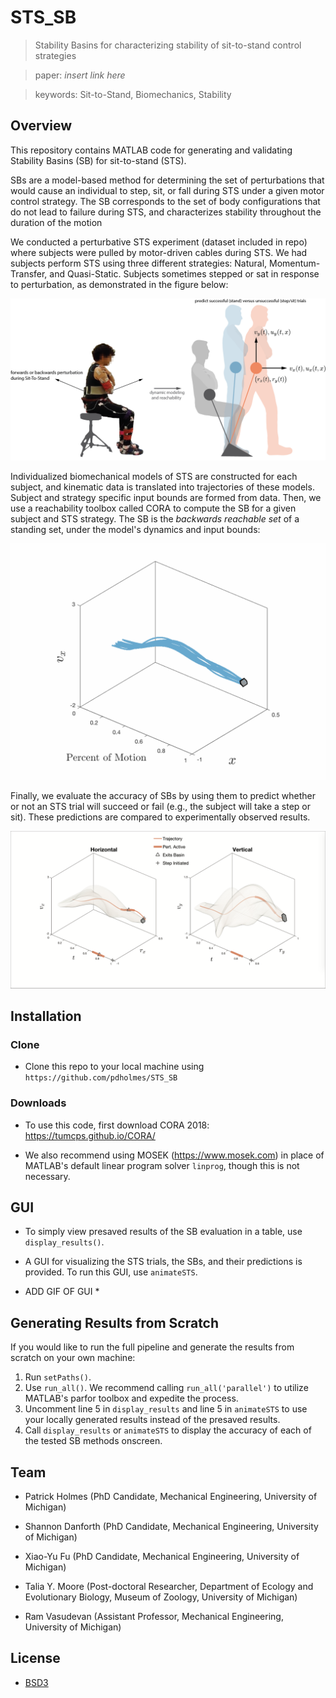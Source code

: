 # STS_SB

> Stability Basins for characterizing stability of sit-to-stand control strategies

> paper: *insert link here*

> keywords: Sit-to-Stand, Biomechanics, Stability

## Overview

This repository contains MATLAB code for generating and validating Stability Basins (SB) for sit-to-stand (STS).

SBs are a model-based method for determining the set of perturbations that would cause an individual to step, sit, or fall during STS under a given motor control strategy. The SB corresponds to the set of body configurations that do not lead to failure during STS, and characterizes stability throughout the duration of the motion

We conducted a perturbative STS experiment (dataset included in repo) where subjects were pulled by motor-driven cables during STS.
We had subjects perform STS using three different strategies: Natural, Momentum-Transfer, and Quasi-Static.
Subjects sometimes stepped or sat in response to perturbation, as demonstrated in the figure below:

![](https://github.com/pdholmes/STS_SB/blob/master/images/models.png "STS cartoon")

Individualized biomechanical models of STS are constructed for each subject, and kinematic data is translated into trajectories of these models.
Subject and strategy specific input bounds are formed from data.
Then, we use a reachability toolbox called CORA to compute the SB for a given subject and STS strategy.
The SB is the *backwards reachable set* of a standing set, under the model's dynamics and input bounds:

![](https://github.com/pdholmes/STS_SB/blob/master/images/backprop_x.gif "BRS")

Finally, we evaluate the accuracy of SBs by using them to predict whether or not an STS trial will succeed or fail (e.g., the subject will take a step or sit).
These predictions are compared to experimentally observed results.

![](https://github.com/pdholmes/STS_SB/blob/master/images/JRSI_basin_step.png "SB predicts step will occur")

## Installation
### Clone
- Clone this repo to your local machine using `https://github.com/pdholmes/STS_SB`
### Downloads
- To use this code, first download CORA 2018: https://tumcps.github.io/CORA/

- We also recommend using MOSEK (https://www.mosek.com) in place of MATLAB's default linear program solver `linprog`, though this is not necessary.
## GUI
- To simply view presaved results of the SB evaluation in a table, use `display_results()`.

- A GUI for visualizing the STS trials, the SBs, and their predictions is provided. To run this GUI, use `animateSTS`.
* ADD GIF OF GUI *
## Generating Results from Scratch
If you would like to run the full pipeline and generate the results from scratch on your own machine:
1) Run `setPaths()`.
2) Use `run_all()`. We recommend calling `run_all('parallel')` to utilize MATLAB's parfor toolbox and expedite the process.
3) Uncomment line 5 in `display_results` and line 5 in `animateSTS` to use your locally generated results instead of the presaved results.
4) Call `display_results` or `animateSTS` to display the accuracy of each of the tested SB methods onscreen.
## Team
- Patrick Holmes (PhD Candidate, Mechanical Engineering, University of Michigan)

- Shannon Danforth (PhD Candidate, Mechanical Engineering, University of Michigan)

- Xiao-Yu Fu (PhD Candidate, Mechanical Engineering, University of Michigan)
- Talia Y. Moore (Post-doctoral Researcher, Department of Ecology and Evolutionary Biology, Museum of Zoology, University of Michigan)
- Ram Vasudevan (Assistant Professor, Mechanical Engineering, University of Michigan)

## License
- [BSD3](https://opensource.org/licenses/BSD-3-Clause)
